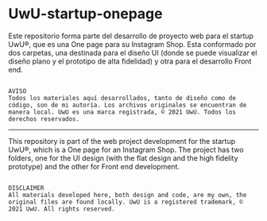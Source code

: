 # UwU-startup-onepage

Este repositorio forma parte del desarrollo de proyecto web para el startup UwU®, que es una One page para su Instagram Shop. Esta conformado por dos carpetas, una destinada para el diseño UI (donde se puede visualizar el diseño plano y el prototipo de alta fidelidad) y otra para el desarrollo Front end.
 
 ~~~
 
AVISO
Todos los materiales aquí desarrollados, tanto de diseño como de código, son de mi autoría. Los archivos originales se encuentran de manera local. UwU es una marca registrada, © 2021 UwU. Todos los derechos reservados.

 ~~~
 
___


This repository is part of the web project development for the startup UwU®, which is a One page for an Instagram Shop. The project has two folders, one for the UI design (with the flat design and the high fidelity prototype) and the other for Front end development.

 ~~~
 
DISCLAIMER
 All materials developed here, both design and code, are my own, the original files are found locally. UwU is a registered trademark, © 2021 UwU. All rights reserved.
 
 ~~~

